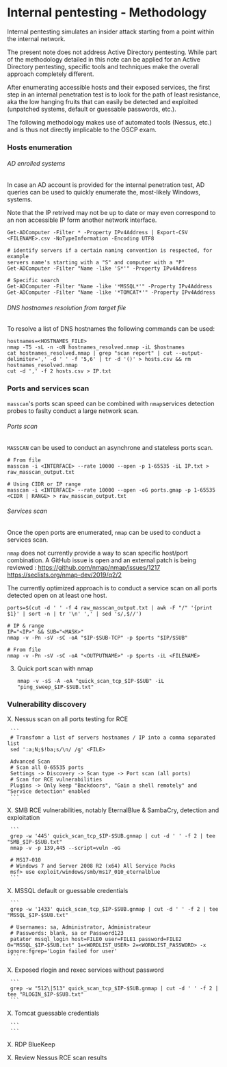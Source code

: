 # Internal pentesting - Methodology

Internal pentesting simulates an insider attack starting from a point within
the internal network.

The present note does not address Active Directory pentesting. While part of the
methodology detailed in this note can be applied for an Active Directory
pentesting, specific tools and techniques make the overall approach completely
different.

After enumerating accessible hosts and their exposed services, the first step in
an internal penetration test is to look for the path of least resistance, aka
the low hanging fruits that can easily be detected and exploited
(unpatched systems, default or guessable passwords, etc.).

The following methodology makes use of automated tools (Nessus, etc.) and is
thus not directly implicable to the OSCP exam.  

### Hosts enumeration

###### AD enrolled systems

In case an AD account is provided for the internal penetration test, AD queries
can be used to quickly enumerate the, most-likely Windows, systems.     

Note that the IP retrived may not be up to date or may even correspond to an non
accessible IP form another network interface.

```
Get-ADComputer -Filter * -Property IPv4Address | Export-CSV <FILENAME>.csv -NoTypeInformation -Encoding UTF8

# identify servers if a certain naming convention is respected, for example
servers name's starting with a "S" and computer with a "P"
Get-ADComputer -Filter "Name -like 'S*'" -Property IPv4Address

# Specific search
Get-ADComputer -Filter "Name -like '*MSSQL*'" -Property IPv4Address
Get-ADComputer -Filter "Name -like '*TOMCAT*'" -Property IPv4Address
```

###### DNS hostnames resolution from target file

To resolve a list of DNS hostnames the following commands can be used:  

```
hostnames=<HOSTNAMES_FILE>
nmap -T5 -sL -n -oN hostnames_resolved.nmap -iL $hostnames
cat hostnames_resolved.nmap | grep "scan report" | cut --output-delimiter=',' -d ' ' -f '5,6' | tr -d '()' > hosts.csv && rm hostnames_resolved.nmap
cut -d ',' -f 2 hosts.csv > IP.txt   
```

### Ports and services scan

`masscan`'s ports scan speed can be combined with `nmap`services detection
probes to faslty conduct a large network scan.

###### Ports scan

`MASSCAN` can be used to conduct an asynchrone and stateless ports scan.

```
# From file
masscan -i <INTERFACE> --rate 10000 --open -p 1-65535 -iL IP.txt > raw_masscan_output.txt

# Using CIDR or IP range
masscan -i <INTERFACE> --rate 10000 --open -oG ports.gmap -p 1-65535 <CIDR | RANGE> > raw_masscan_output.txt
```

###### Services scan

Once the open ports are enumerated, `nmap` can be used to conduct a services
scan.

`nmap` does not currently provide a way to scan specific host/port combination.
A GitHub issue is open and an external patch is being reviewed :
https://github.com/nmap/nmap/issues/1217
https://seclists.org/nmap-dev/2019/q2/2

The currently optimized approach is to conduct a service scan on all ports
detected open on at least one host.

```
ports=$(cut -d ' ' -f 4 raw_masscan_output.txt | awk -F "/" '{print $1}' | sort -n | tr '\n' ',' | sed 's/,$//')

# IP & range
IP="<IP>" && SUB="<MASK>"
nmap -v -Pn -sV -sC -oA "$IP-$SUB-TCP" -p $ports "$IP/$SUB"

# From file
nmap -v -Pn -sV -sC -oA "<OUTPUTNAME>" -p $ports -iL <FILENAME>
```

3. Quick port scan with nmap

   ```
   nmap -v -sS -A -oA "quick_scan_tcp_$IP-$SUB" -iL "ping_sweep_$IP-$SUB.txt"
   ```

### Vulnerability discovery

  X. Nessus scan on all ports testing for RCE

     ```
     # Transfomr a list of servers hostnames / IP into a comma separated list
     sed ':a;N;$!ba;s/\n/ /g' <FILE>

     Advanced Scan
     # Scan all 0-65535 ports
     Settings -> Discovery -> Scan type -> Port scan (all ports)
     # Scan for RCE vulnerabilities
     Plugins -> Only keep "Backdoors", "Gain a shell remotely" and "Service detection" enabled
     ```

  X. SMB RCE vulnerabilities, notably EternalBlue & SambaCry, detection and
     exploitation

     ```
     grep -w '445' quick_scan_tcp_$IP-$SUB.gnmap | cut -d ' ' -f 2 | tee "SMB_$IP-$SUB.txt"
     nmap -v -p 139,445 --script=vuln -oG

     # MS17-010
     # Windows 7 and Server 2008 R2 (x64) All Service Packs
     msf> use exploit/windows/smb/ms17_010_eternalblue
     ```

  X. MSSQL default or guessable credentials

     ```
     grep -w '1433' quick_scan_tcp_$IP-$SUB.gnmap | cut -d ' ' -f 2 | tee "MSSQL_$IP-$SUB.txt"

     # Usernames: sa, Administrator, Administrateur
     # Passwords: blank, sa or Password123
     patator mssql_login host=FILE0 user=FILE1 password=FILE2 0="MSSQL_$IP-$SUB.txt" 1=<WORDLIST_USER> 2=<WORDLIST_PASSWORD> -x ignore:fgrep='Login failed for user'
     ```  

  X. Exposed rlogin and rexec services without password

     ```
     grep -w "512\|513" quick_scan_tcp_$IP-$SUB.gnmap | cut -d ' ' -f 2 | tee "RLOGIN_$IP-$SUB.txt"
     ```

  X. Tomcat guessable credentials

     ```
     ```

  X. RDP BlueKeep
  
  X. Review Nessus RCE scan results
